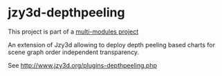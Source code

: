 jzy3d-depthpeeling
==================

This project is part of a <a href="https://github.com/jzy3d/jzy3d-master">multi-modules project</a>

An extension of Jzy3d allowing to deploy depth peeling based charts for scene graph order independent transparency.

See http://www.jzy3d.org/plugins-depthpeeling.php
